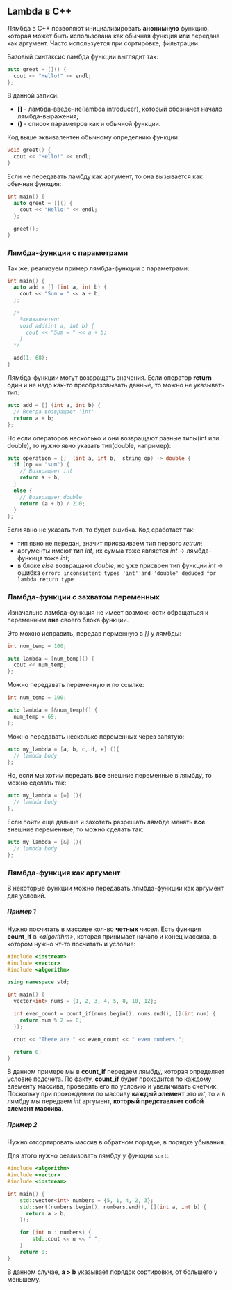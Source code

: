 ## Lambda в C++

Лямбда в С++ позволяют инициализировать **анонимную** функцию, которая может быть использована как обычная функция или передана как аргумент. Часто используется при сортировке, фильтрации.

Базовый синтаксис ламбда функции выглядит так:
```c++
auto greet = []() {
  cout << "Hello!" << endl;
};
```

В данной записи:
- **[]** - ламбда-введение(lambda introducer), который обозначет начало лямбда-выражения;
- **()** - список параметров как и обычной функции.

Код выше эквивалентен обычному определнию функции:
```c++
void greet() {
  cout << "Hello!" << endl;
}
```

Если не передавать ламбду как аргумент, то она вызывается как обычная функция:
```c++
int main() {
  auto greet = []() {
    cout << "Hello!" << endl;
  };

  greet();
}
```

### Лямбда-функции с параметрами
Так же, реализуем пример лямбда-функции с параметрами:
```c++
int main() {
  auto add = [] (int a, int b) {
    cout << "Sum = " << a + b;
  };

  /* 
    Эквивалентно:
    void add(int a, int b) {
      cout << "Sum = " << a + b; 
    }
  */

  add(1, 68);
}
```

Лямбда-функции могут возвращать значения. Если оператор **return** один и не надо как-то преобразовывать данные, то можно не указывать тип:
```c++
auto add = [] (int a, int b) {
  // Всегда возвращает 'int'
  return a + b;
};
```

Но если операторов несколько и они возвращают разные типы(int или double), то нужно явно указать тип(double, например):
```c++
auto operation = []  (int a, int b,  string op) -> double {
  if (op == "sum") {
    // Bозвращает int
    return a + b;
  } 
  else {
    // Возвращает double
    return (a + b) / 2.0;
  }
};
```

Если явно не указать тип, то будет ошибка. Код сработает так:
- тип явно не передан, значит присваиваем тип первого *retrun*;
- аргументы имеют тип *int*, их сумма тоже является *int* $\rightarrow$ лямбда-функиця тоже *int*;
- в блоке *else* возвращают *double*, но уже присвоен тип функции *int* $\rightarrow$ ошибка ```error: inconsistent types 'int' and 'double' deduced for lambda return type```

### Ламбда-функции с захватом переменных

Изначально ламбда-функция не имеет возможности обращаться к переменным **вне** своего блока функции.

Это можно исправить, передав перменную в *[]* у лямбды:
```c++
int num_temp = 100;

auto lambda = [num_temp]() {
  cout << num_temp;
};
```
Можно передавать переменную и по ссылке:
```c++
int num_temp = 100;

auto lambda = [&num_temp]() {
  num_temp = 69;
};
```
Можно передавать несколько переменных через запятую:
```c++
auto my_lambda = [a, b, c, d, e] (){
  // lambda body
};
```
Но, если мы хотим передать **все** внешние переменные в лямбду, то можно сделать так:
```c++
auto my_lambda = [=] (){
  // lambda body
};
```
Если пойти еще дальше и захотеть разрешать лямбде менять **все** внешние переменные, то можно сделать так:
```c++
auto my_lambda = [&] (){
  // lambda body
};
```

### Лямбда-функция как аргумент

В некоторые функции можно передавать лямбда-функции как аргумент для условий.

##### Пример 1
Нужно посчитать в массиве кол-во **четных** чисел. Есть функция **count_if** в *\<algorithm>*, которая принимает начало и конец массива, в котором нужно чт-то посчитать и условие:
```c++
#include <iostream>
#include <vector>
#include <algorithm>

using namespace std;

int main() {
  vector<int> nums = {1, 2, 3, 4, 5, 8, 10, 12};

  int even_count = count_if(nums.begin(), nums.end(), [](int num) {
    return num % 2 == 0;
  });

  cout << "There are " << even_count << " even numbers.";

  return 0;
}
```
В данном примере мы в **count_if** передаем лямбду, которая определяет условие подсчета. По факту, **count_if** будет проходится по каждому элементу массива, проверять его по условию и увеличивать счетчик. Поскольку при прохождении по массиву **каждый элемент** это *int*, то и в лямбду мы передаем *int* аргумент, **который представляет собой элемент массива**.

##### Пример 2
Нужно отсортировать массив в обратном порядке, в порядке убывания.

Для этого нужно реализовать лямбду у функции ``sort``:
```c++
#include <algorithm>
#include <vector>
#include <iostream>

int main() {
    std::vector<int> numbers = {5, 1, 4, 2, 3};
    std::sort(numbers.begin(), numbers.end(), [](int a, int b) { 
      return a > b; 
    });

    for (int n : numbers) {
        std::cout << n << " ";
    }
    return 0;
}
```

В данном случае, **a > b** указывает порядок сортировки, от большего у меньшему.
